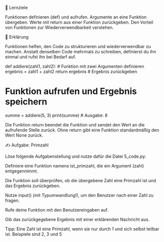 🎯 Lernziele

Funktionen definieren (def) und aufrufen.
Argumente an eine Funktion übergeben.
Werte mit return aus einer Funktion zurückgeben.
Den Vorteil von Funktionen zur Wiederverwendbarkeit verstehen.

📝 Erklärung

Funktionen helfen, den Code zu strukturieren und wiederverwendbar zu machen. Anstatt denselben Code mehrmals zu schreiben, definierst du ihn einmal und rufst ihn bei Bedarf auf.

def addiere(zahl1, zahl2): # Funktion mit zwei Argumenten definieren
    ergebnis = zahl1 + zahl2
    return ergebnis # Ergebnis zurückgeben

# Funktion aufrufen und Ergebnis speichern
summe = addiere(5, 3)
print(summe) # Ausgabe: 8

Die Funktion return beendet die Funktion und sendet den Wert an die aufrufende Stelle zurück. Ohne return gibt eine Funktion standardmäßig den Wert None zurück.

✍️ Aufgabe: Primzahl

Löse folgende Aufgabenstellung und nutze dafür die Datei 5_code.py:

Definiere eine Funktion namens ist_primzahl, die ein Argument (zahl) entgegennimmt.

Die Funktion soll überprüfen, ob die übergebene Zahl eine Primzahl ist und das Ergebnis zurückgeben.

Nutze input() (mit Typumwandlung!), um den Benutzer nach einer Zahl zu fragen.

Rufe deine Funktion mit den Benutzereingaben auf.

Gib das zurückgegebene Ergebnis mit einer erklärenden Nachricht aus.

Tipp: Eine Zahl ist eine Primzahl, wenn sie nur durch 1 und sich selbst teilbar ist. Beispiele sind 2, 3 und 5